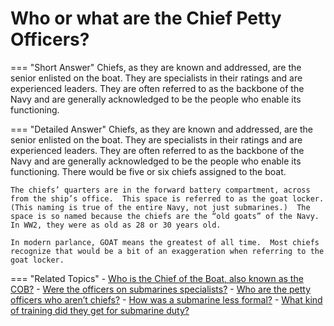 # Who or what are the Chief Petty Officers?


=== "Short Answer"
    Chiefs, as they are known and addressed, are the senior enlisted on the boat. They are specialists in their ratings and are experienced leaders. They are often referred to as the backbone of the Navy and are generally acknowledged to be the people who enable its functioning.

=== "Detailed Answer"
    Chiefs, as they are known and addressed, are the senior enlisted on the boat.  They are specialists in their ratings and are experienced leaders.  They are often referred to as the backbone of the Navy and are generally acknowledged to be the people who enable its functioning.  There would be five or six chiefs assigned to the boat.

    The chiefs’ quarters are in the forward battery compartment, across from the ship’s office.  This space is referred to as the goat locker.  (This naming is true of the entire Navy, not just submarines.)  The space is so named because the chiefs are the “old goats” of the Navy.  In WW2, they were as old as 28 or 30 years old.

    In modern parlance, GOAT means the greatest of all time.  Most chiefs recognize that would be a bit of an exaggeration when referring to the goat locker.

=== "Related Topics"
    - [Who is the Chief of the Boat, also known as the COB?](./who-is-the-chief-of-the-boat-also-known-as-the-cob.md)
    - [Were the officers on submarines specialists?](./were-the-officers-on-submarines-specialists.md)
    - [Who are the petty officers who aren’t chiefs?](./who-are-the-petty-officers-who-arent-chiefs.md)
    - [How was a submarine less formal?](./how-was-a-submarine-less-formal.md)
    - [What kind of training did they get for submarine duty?](./what-kind-of-training-did-they-get-for-submarine-duty.md)
